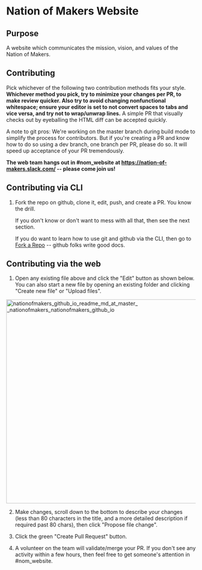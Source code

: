 # Nation of Makers Website


## Purpose

A website which communicates the mission, vision, and values of the Nation of Makers.


## Contributing

Pick whichever of the following two contribution methods fits your style.  **Whichever method you pick, try to minimize your changes per PR, to make review quicker.  Also try to avoid changing nonfunctional whitespace; ensure your editor is set to not convert spaces to tabs and vice versa, and try not to wrap/unwrap lines.**  A simple PR that visually checks out by eyeballing the HTML diff can be accepted quickly.

A note to git pros: We're working on the master branch during build mode to simplify the process for contributors.  But if you're creating a PR and know how to do so using a dev branch, one branch per PR, please do so.  It will speed up acceptance of your PR tremendously.

**The web team hangs out in #nom_website at https://nation-of-makers.slack.com/ -- please come join us!**



## Contributing via CLI

1. Fork the repo on github, clone it, edit, push, and create a PR.
   You know the drill.  
   
   If you don't know or don't want to mess with all that, then see the
   next section.
   
   If you do want to learn how to use git and github via the CLI, then
   go to [Fork a Repo](https://help.github.com/articles/fork-a-repo/)
   -- github folks write good docs.


## Contributing via the web 

1. Open any existing file above and click the "Edit" button as shown below. 
You can also start a new file by opening an existing folder and clicking "Create new file" or "Upload files".
<p>
<img width="541" alt="nationofmakers_github_io_readme_md_at_master_ _nationofmakers_nationofmakers_github_io" src="https://cloud.githubusercontent.com/assets/305332/20005279/bdce5630-a267-11e6-9f96-3d7c2fbd5c22.png">

2. Make changes, scroll down to the bottom to describe your changes (less than 80 characters in the title, and a more detailed description if required past 80 chars), then click "Propose file change".  

3. Click the green "Create Pull Request" button.

4. A volunteer on the team will validate/merge your PR.  If you don't
   see any activity within a few hours, then feel free to get
   someone's attention in &#35;nom_website.

